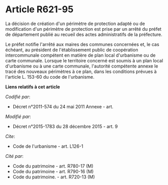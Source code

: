 # Article R621-95

La décision de création d'un périmètre de protection adapté ou de modification d'un périmètre de protection est prise par un
arrêté du préfet de département publié au recueil des actes administratifs de la préfecture. 

Le préfet notifie l'arrêté aux maires des communes concernées et, le cas échéant, au président de l'établissement public de
coopération intercommunale compétent en matière de plan local d'urbanisme ou de carte communale. Lorsque le territoire
concerné est soumis à un plan local d'urbanisme ou à une carte communale, l'autorité compétente annexe le tracé des nouveaux
périmètres à ce plan, dans les conditions prévues à l'article L. 153-60 du code de l'urbanisme.

**Liens relatifs à cet article**

_Codifié par_:

  - Décret n°2011-574 du 24 mai 2011 Annexe - art.

_Modifié par_:

  - Décret n°2015-1783 du 28 décembre 2015 - art. 9

_Cite_:

  - Code de l'urbanisme - art. L126-1

_Cité par_:

  - Code du patrimoine - art. R780-17 (M)
  - Code du patrimoine - art. R790-16 (M)
  - Code du patrimoine. - art. R720-13 (M)
